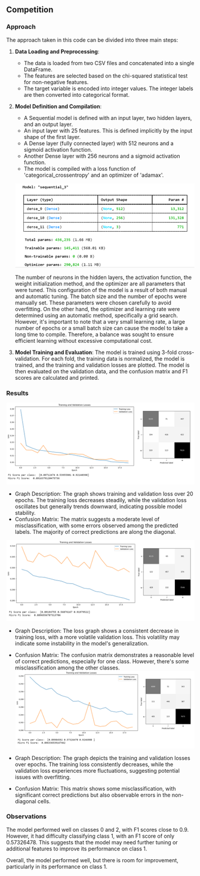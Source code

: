 
## Competition

### Approach

The approach taken in this code can be divided into three main steps:

1. **Data Loading and Preprocessing**: 
   - The data is loaded from two CSV files and concatenated into a single DataFrame. 
   - The features are selected based on the chi-squared statistical test for non-negative features.
   - The target variable is encoded into integer values. The integer labels are then converted into categorical format.

2. **Model Definition and Compilation**: 
   - A Sequential model is defined with an input layer, two hidden layers, and an output layer. 
   - An input layer with 25 features. This is defined implicitly by the input shape of the first layer.  
   - A Dense layer (fully connected layer) with 512 neurons and a sigmoid activation function.  
   - Another Dense layer with 256 neurons and a sigmoid activation function.
   - The model is compiled with a loss function of 'categorical_crossentropy' and an optimizer of 'adamax'.

    ![](4.png)

    The number of neurons in the hidden layers, the activation function, the weight initialization method, and the optimizer are all parameters that were tuned. This configuration of the model is a result of both manual and automatic tuning. The batch size and the number of epochs were manually set. These parameters were chosen carefully to avoid overfitting. On the other hand, the optimizer and learning rate were determined using an automatic method, specifically a grid search. 
    However, it's important to note that a very small learning rate, a large number of epochs or a small batch size can cause the model to take a long time to compile. Therefore, a balance was sought to ensure efficient learning without excessive computational cost.


3. **Model Training and Evaluation**: The model is trained using 3-fold cross-validation. For each fold, the training data is normalized, the model is trained, and the training and validation losses are plotted. The model is then evaluated on the validation data, and the confusion matrix and F1 scores are calculated and printed.

### Results

![](1.png)
- Graph Description: The graph shows training and validation loss over 20 epochs. The training loss decreases steadily, while the validation loss oscillates but generally trends downward, indicating possible model stability.
- Confusion Matrix: The matrix suggests a moderate level of misclassification, with some errors observed among the predicted labels. The majority of correct predictions are along the diagonal.

![](2.png)
- Graph Description: The loss graph shows a consistent decrease in training loss, with a more volatile validation loss. This volatility may indicate some instability in the model's generalization.
- Confusion Matrix: The confusion matrix demonstrates a reasonable level of correct predictions, especially for one class. However, there's some misclassification among the other classes.
![](3.png)

- Graph Description: The graph depicts the training and validation losses over epochs. The training loss consistently decreases, while the validation loss experiences more fluctuations, suggesting potential issues with overfitting.
- Confusion Matrix: This matrix shows some misclassification, with significant correct predictions but also observable errors in the non-diagonal cells.


### Observations

The model performed well on classes 0 and 2, with F1 scores close to 0.9. However, it had difficulty classifying class 1, with an F1 score of only 0.57326478. This suggests that the model may need further tuning or additional features to improve its performance on class 1. 

Overall, the model performed well, but there is room for improvement, particularly in its performance on class 1.